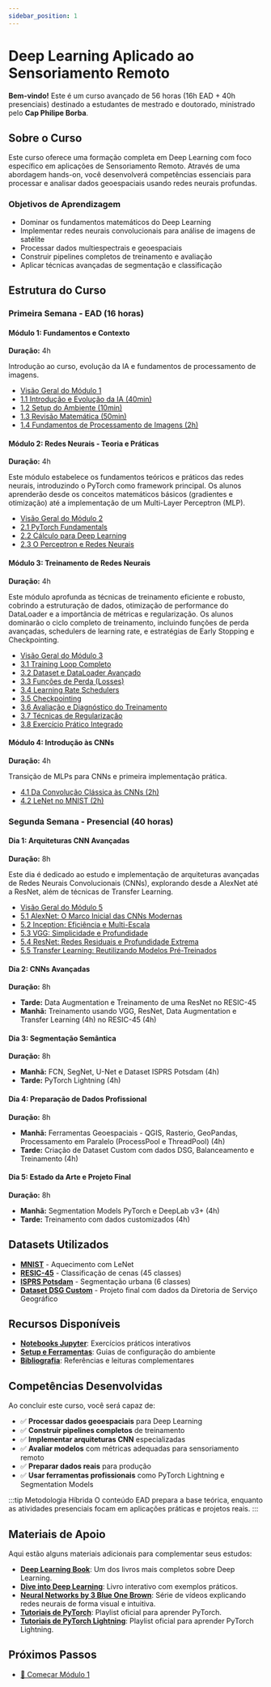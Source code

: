 ```yaml
---
sidebar_position: 1
---
```


# Deep Learning Aplicado ao Sensoriamento Remoto

**Bem-vindo!** Este é um curso avançado de 56 horas (16h EAD + 40h presenciais) destinado a estudantes de mestrado e doutorado, ministrado pelo **Cap Philipe Borba**.

## Sobre o Curso

Este curso oferece uma formação completa em Deep Learning com foco específico em aplicações de Sensoriamento Remoto. Através de uma abordagem hands-on, você desenvolverá competências essenciais para processar e analisar dados geoespaciais usando redes neurais profundas.

### Objetivos de Aprendizagem

- Dominar os fundamentos matemáticos do Deep Learning
- Implementar redes neurais convolucionais para análise de imagens de satélite
- Processar dados multiespectrais e geoespaciais
- Construir pipelines completos de treinamento e avaliação
- Aplicar técnicas avançadas de segmentação e classificação

## Estrutura do Curso

### Primeira Semana - EAD (16 horas)

#### Módulo 1: Fundamentos e Contexto
**Duração:** 4h

Introdução ao curso, evolução da IA e fundamentos de processamento de imagens.
- [Visão Geral do Módulo 1](./modulos/modulo1/index)
- [1.1 Introdução e Evolução da IA (40min)](./modulos/modulo1/introducao)
- [1.2 Setup do Ambiente (10min)](./modulos/modulo1/setup)
- [1.3 Revisão Matemática (50min)](./modulos/modulo1/matematica)
- [1.4 Fundamentos de Processamento de Imagens (2h)](./modulos/modulo1/processamento-imagens)

#### Módulo 2: Redes Neurais - Teoria e Práticas
**Duração:** 4h

Este módulo estabelece os fundamentos teóricos e práticos das redes neurais, introduzindo o PyTorch como framework principal. Os alunos aprenderão desde os conceitos matemáticos básicos (gradientes e otimização) até a implementação de um Multi-Layer Perceptron (MLP).

- [Visão Geral do Módulo 2](./modulos/modulo2/visao_geral)
- [2.1 PyTorch Fundamentals](./modulos/modulo2/pytorch_vs_numpy)
- [2.2 Cálculo para Deep Learning](./modulos/modulo2/calculo_dl)
- [2.3 O Perceptron e Redes Neurais](./modulos/modulo2/perceptron)

#### Módulo 3: Treinamento de Redes Neurais
**Duração:** 4h

Este módulo aprofunda as técnicas de treinamento eficiente e robusto, cobrindo a estruturação de dados, otimização de performance do DataLoader e a importância de métricas e regularização. Os alunos dominarão o ciclo completo de treinamento, incluindo funções de perda avançadas, schedulers de learning rate, e estratégias de Early Stopping e Checkpointing.

- [Visão Geral do Módulo 3](./modulos/modulo3/visao_geral)
- [3.1 Training Loop Completo](./modulos/modulo3/training_loop)
- [3.2 Dataset e DataLoader Avançado](./modulos/modulo3/dataloader)
- [3.3 Funções de Perda (Losses)](./modulos/modulo3/losses)
- [3.4 Learning Rate Schedulers](./modulos/modulo3/learning_rate_schedulers)
- [3.5 Checkpointing](./modulos/modulo3/checkpointing)
- [3.6 Avaliação e Diagnóstico do Treinamento](./modulos/modulo3/avaliacao_treinamento)
- [3.7 Técnicas de Regularização](./modulos/modulo3/regularizers)
- [3.8 Exercício Prático Integrado](./modulos/modulo3/treinamento_completo)

#### Módulo 4: Introdução às CNNs
**Duração:** 4h

Transição de MLPs para CNNs e primeira implementação prática.

- [4.1 Da Convolução Clássica às CNNs (2h)](./modulos/modulo4/convolucao-classica-cnns/)
- [4.2 LeNet no MNIST (2h)](./modulos/modulo4/lenet-mnist/)

### Segunda Semana - Presencial (40 horas)

#### Dia 1: Arquiteturas CNN Avançadas
**Duração:** 8h

Este dia é dedicado ao estudo e implementação de arquiteturas avançadas de Redes Neurais Convolucionais (CNNs), explorando desde a AlexNet até a ResNet, além de técnicas de Transfer Learning.

- [Visão Geral do Módulo 5](./modulos/modulo5/visao_geral)
- [5.1 AlexNet: O Marco Inicial das CNNs Modernas](./modulos/modulo5/alexnet)
- [5.2 Inception: Eficiência e Multi-Escala](./modulos/modulo5/inception)
- [5.3 VGG: Simplicidade e Profundidade](./modulos/modulo5/vgg_family)
- [5.4 ResNet: Redes Residuais e Profundidade Extrema](./modulos/modulo5/resnet)
- [5.5 Transfer Learning: Reutilizando Modelos Pré-Treinados](./modulos/modulo5/transfer_learning)

#### Dia 2: CNNs Avançadas
**Duração:** 8h

- **Tarde:** Data Augmentation e Treinamento de uma ResNet no RESIC-45
- **Manhã:** Treinamento usando VGG, ResNet, Data Augmentation  e Transfer Learning (4h) no RESIC-45 (4h)

#### Dia 3: Segmentação Semântica
**Duração:** 8h

- **Manhã:** FCN, SegNet, U-Net e Dataset ISPRS Potsdam (4h)
- **Tarde:** PyTorch Lightning (4h)

#### Dia 4: Preparação de Dados Profissional
**Duração:** 8h

- **Manhã:** Ferramentas Geoespaciais - QGIS, Rasterio, GeoPandas, Processamento em Paralelo (ProcessPool e ThreadPool) (4h)
- **Tarde:** Criação de Dataset Custom com dados DSG, Balanceamento e Treinamento (4h)

#### Dia 5: Estado da Arte e Projeto Final
**Duração:** 8h

- **Manhã:** Segmentation Models PyTorch e DeepLab v3+ (4h)
- **Tarde:** Treinamento com dados customizados (4h)

## Datasets Utilizados

- **[MNIST](./recursos/datasets/mnist/)** - Aquecimento com LeNet
- **[RESIC-45](./recursos/datasets/resic45/)** - Classificação de cenas (45 classes)
- **[ISPRS Potsdam](./recursos/datasets/isprs-potsdam/)** - Segmentação urbana (6 classes)
- **[Dataset DSG Custom](./recursos/datasets/dsg-custom/)** - Projeto final com dados da Diretoria de Serviço Geográfico

## Recursos Disponíveis

- **[Notebooks Jupyter](./exercicios/)**: Exercícios práticos interativos
- **[Setup e Ferramentas](./recursos/setup/)**: Guias de configuração do ambiente
- **[Bibliografia](./recursos/referencias/)**: Referências e leituras complementares

## Competências Desenvolvidas

Ao concluir este curso, você será capaz de:

- ✅ **Processar dados geoespaciais** para Deep Learning
- ✅ **Construir pipelines completos** de treinamento
- ✅ **Implementar arquiteturas CNN** especializadas
- ✅ **Avaliar modelos** com métricas adequadas para sensoriamento remoto
- ✅ **Preparar dados reais** para produção
- ✅ **Usar ferramentas profissionais** como PyTorch Lightning e Segmentation Models

:::tip Metodologia Híbrida
O conteúdo EAD prepara a base teórica, enquanto as atividades presenciais focam em aplicações práticas e projetos reais.
:::

## Materiais de Apoio

Aqui estão alguns materiais adicionais para complementar seus estudos:

- **[Deep Learning Book](https://www.deeplearningbook.org)**: Um dos livros mais completos sobre Deep Learning.
- **[Dive into Deep Learning](https://d2l.ai)**: Livro interativo com exemplos práticos.
- **[Neural Networks by 3 Blue One Brown](https://www.youtube.com/watch?v=aircAruvnKk&list=PLZHQObOWTQDNU6R1_67000Dx_ZCJB-3pi&pp=0gcJCWUEOCosWNin)**: Série de vídeos explicando redes neurais de forma visual e intuitiva.
- **[Tutoriais de PyTorch](https://www.youtube.com/watch?v=2S1dgHpqCdk&list=PLhhyoLH6IjfxeoooqP9rhU3HJIAVAJ3Vz)**: Playlist oficial para aprender PyTorch.
- **[Tutoriais de PyTorch Lightning](https://www.youtube.com/watch?v=XbIN9LaQycQ&list=PLhhyoLH6IjfyL740PTuXef4TstxAK6nGP)**: Playlist oficial para aprender PyTorch Lightning.

## Próximos Passos

- [🚀 Começar Módulo 1](./modulos/modulo1/index)